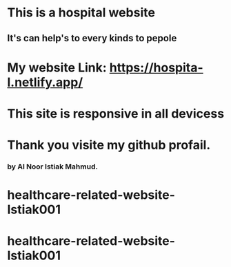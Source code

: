 # This is a hospital website
## It's can help's to every kinds to pepole 

# My website Link: https://hospita-l.netlify.app/

# This site is responsive in all devicess
# Thank you visite my github profail.

### by Al Noor Istiak Mahmud. 


# healthcare-related-website-Istiak001
# healthcare-related-website-Istiak001
